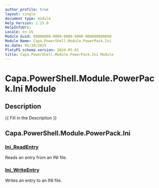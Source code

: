 ```yaml
---
author_profile: true
layout: single
document type: module
Help Version: 1.15.0
HelpInfoUri: 
Locale: en-US
Module Guid: 00000000-0000-0000-0000-000000000000
Module Name: Capa.PowerShell.Module.PowerPack.Ini
ms.date: 05/10/2025
PlatyPS schema version: 2024-05-01
title: Capa.PowerShell.Module.PowerPack.Ini Module
---
```


# Capa.PowerShell.Module.PowerPack.Ini Module

## Description

{{ Fill in the Description }}

## Capa.PowerShell.Module.PowerPack.Ini

### [Ini_ReadEntry](Ini_ReadEntry.md)

Reads an entry from an INI file.

### [Ini_WriteEntry](Ini_WriteEntry.md)

Writes an entry to an INI file.

